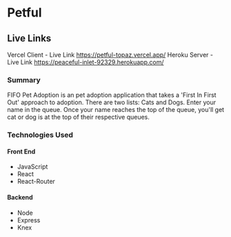 # Petful

## Live Links
Vercel Client - Live Link https://petful-topaz.vercel.app/ Heroku Server - Live Link https://peaceful-inlet-92329.herokuapp.com/

### Summary
FIFO Pet Adoption is an pet adoption application that takes a 'First In First Out' approach to adoption. There are two lists: Cats and Dogs. Enter your name in the queue. Once your name reaches the top of the queue, you'll get cat or dog is at the top of their respective queues.

### Technologies Used
#### Front End
- JavaScript
- React
- React-Router

#### Backend
- Node
- Express
- Knex


